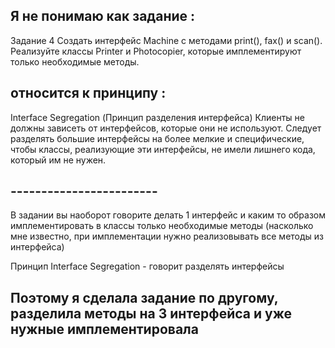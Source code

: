 ## Я не понимаю как задание :

Задание 4
Создать интерфейс Machine с методами print(), fax() и scan(). 
Реализуйте классы Printer и Photocopier, которые имплементируют только необходимые методы.

## относится к принципу :

Interface Segregation (Принцип разделения интерфейса)
Клиенты не должны зависеть от интерфейсов, которые они не используют. 
Следует разделять большие интерфейсы на более мелкие и специфические, чтобы классы, 
реализующие эти интерфейсы, не имели лишнего кода, который им не нужен.

## ------------------------

В задании вы наоборот говорите делать 1 интерфейс и каким то образом имплементировать в классы только необходимые методы
(насколько мне известно, при имплементации нужно реализовывать все методы из интерфейса)

Принцип Interface Segregation - говорит разделять интерфейсы 

## Поэтому я сделала задание по другому, разделила методы на 3 интерфейса и уже нужные имплементировала 
